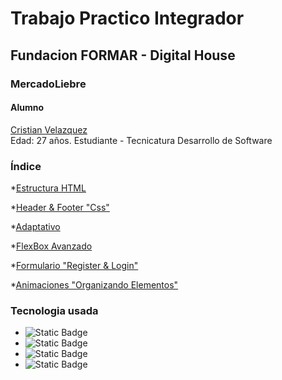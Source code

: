 
# Trabajo Practico Integrador 
## Fundacion FORMAR - Digital House 

### MercadoLiebre

#### Alumno

[Cristian Velazquez](https://github.com/cmk95R)  
 Edad: 27 años.
 Estudiante - Tecnicatura Desarrollo de Software

 ### Índice

*[Estructura HTML](https://github.com/cmk95R/TP_Mercado_Liebre/tree/Estructura_HTML)

*[Header & Footer "Css"](https://github.com/cmk95R/TP_Mercado_Liebre/tree/header_footer_css)

*[Adaptativo](https://github.com/cmk95R/TP_Mercado_Liebre/tree/adaptative)

*[FlexBox Avanzado](https://github.com/cmk95R/TP_Mercado_Liebre/tree/flexbox_advanced)

*[Formulario "Register & Login"](https://github.com/cmk95R/TP_Mercado_Liebre/tree/formularioylogin)

*[Animaciones "Organizando Elementos"](https://github.com/cmk95R/TP_Mercado_Liebre/tree/animaciones)


### Tecnologia usada
- ![Static Badge](https://img.shields.io/badge/CSS%2CHTML-blue)
- ![Static Badge](https://img.shields.io/badge/NodeJS-gold)
- ![Static Badge](https://img.shields.io/badge/JavaScript-yellow)
- ![Static Badge](https://img.shields.io/badge/Git-purple)